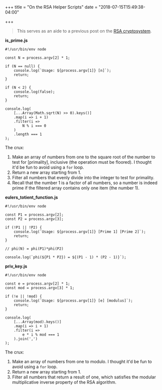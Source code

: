 +++
title = "On the RSA Helper Scripts"
date = "2018-07-15T15:49:38-04:00"

+++

> This serves as an aide to a previous post on the [RSA cryptosystem].

**is_prime.js**

	#!/usr/bin/env node

	const N = process.argv[2] * 1;

	if (N == null) {
	    console.log(`Usage: ${process.argv[1]} [n]`);
	    return;
	}

	if (N < 2) {
	    console.log(false);
	    return;
	}

	console.log(
	    [...Array(Math.sqrt(N) >> 0).keys()]
	    .map(i => i + 1)
	    .filter(i =>
			N % i === 0
	    )
	    .length === 1
	);

The crux:

1. Make an array of numbers from one to the square root of the number to test for [primality], inclusive (the operation must be floored).  I thought it'd be fun to avoid using a `for` loop.
2. Return a new array starting from 1.
3. Filter all numbers that evenly divide into the integer to test for primality.
4. Recall that the number 1 is a factor of all numbers, so a number is indeed prime if the filtered array contains only one item (the number 1).

**eulers_totient_function.js**

	#!/usr/bin/env node

	const P1 = process.argv[2];
	const P2 = process.argv[3];

	if (!P1 || !P2) {
	    console.log(`Usage: ${process.argv[1]} [Prime 1] [Prime 2]`);
	    return;
	}

	// phi(N) = phi(P1)*phi(P2)

	console.log(`phi(${P1 * P2}) = ${(P1 - 1) * (P2 - 1)}`);

**priv_key.js**

	#!/usr/bin/env node

	const e = process.argv[2] * 1;
	const mod = process.argv[3] * 1;

	if (!e || !mod) {
	    console.log(`Usage: ${process.argv[1]} [e] [modulus]`);
	    return;
	}

	console.log(
	    [...Array(mod).keys()]
	    .map(i => i + 1)
	    .filter(i =>
			e * i % mod === 1
	    ).join(',')
	);

The crux:

1. Make an array of numbers from one to modulo.  I thought it'd be fun to avoid using a `for` loop.
2. Return a new array starting from 1.
3. Filter all numbers that return a result of one, which satisfies the modular multiplicative inverse property of the RSA algorithm.

[RSA cryptosystem]: /2018/07/09/on-rsa/

